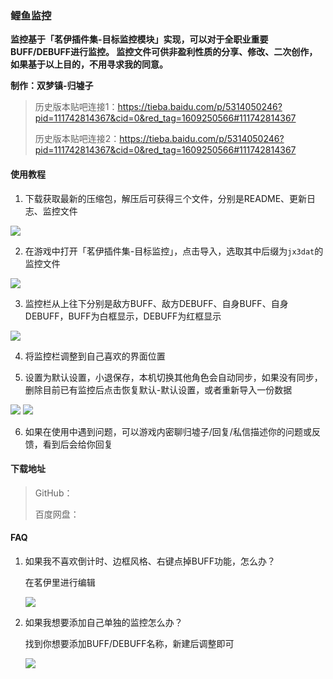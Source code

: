 ### 鲤鱼监控
**监控基于「茗伊插件集-目标监控模块」实现，可以对于全职业重要BUFF/DEBUFF进行监控。
监控文件可供非盈利性质的分享、修改、二次创作，如果基于以上目的，不用寻求我的同意。**

**制作：双梦镇-归墟子**

>历史版本贴吧连接1：https://tieba.baidu.com/p/5314050246?pid=111742814367&cid=0&red_tag=1609250566#111742814367
>
>历史版本贴吧连接2：https://tieba.baidu.com/p/5314050246?pid=111742814367&cid=0&red_tag=1609250566#111742814367

#### 使用教程
1. 下载获取最新的压缩包，解压后可获得三个文件，分别是README、更新日志、监控文件

![](../img/1.png)

2. 在游戏中打开「茗伊插件集-目标监控」，点击导入，选取其中后缀为`jx3dat`的监控文件

![](../img/2.png)

3. 监控栏从上往下分别是敌方BUFF、敌方DEBUFF、自身BUFF、自身DEBUFF，BUFF为白框显示，DEBUFF为红框显示

![](../img/3.png)

4. 将监控栏调整到自己喜欢的界面位置

5. 设置为默认设置，小退保存，本机切换其他角色会自动同步，如果没有同步，删除目前已有监控后点击恢复默认-默认设置，或者重新导入一份数据

![](../img/4.png)
![](../img/5.png)

6. 如果在使用中遇到问题，可以游戏内密聊归墟子/回复/私信描述你的问题或反馈，看到后会给你回复

#### 下载地址
> GitHub：
>
> 百度网盘：

#### FAQ
1. 如果我不喜欢倒计时、边框风格、右键点掉BUFF功能，怎么办？
    
    在茗伊里进行编辑

    ![](../img/7.png)

2. 如果我想要添加自己单独的监控怎么办？

    找到你想要添加BUFF/DEBUFF名称，新建后调整即可

    ![](../img/8.png)